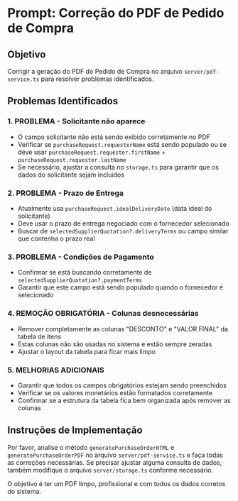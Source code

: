 
# Prompt: Correção do PDF de Pedido de Compra

## Objetivo
Corrigir a geração do PDF do Pedido de Compra no arquivo `server/pdf-service.ts` para resolver problemas identificados.

## Problemas Identificados

### 1. PROBLEMA - Solicitante não aparece
- O campo solicitante não está sendo exibido corretamente no PDF
- Verificar se `purchaseRequest.requesterName` está sendo populado ou se deve usar `purchaseRequest.requester.firstName` + `purchaseRequest.requester.lastName`
- Se necessário, ajustar a consulta no `storage.ts` para garantir que os dados do solicitante sejam incluídos

### 2. PROBLEMA - Prazo de Entrega
- Atualmente usa `purchaseRequest.idealDeliveryDate` (data ideal do solicitante)
- Deve usar o prazo de entrega negociado com o fornecedor selecionado
- Buscar de `selectedSupplierQuotation?.deliveryTerms` ou campo similar que contenha o prazo real

### 3. PROBLEMA - Condições de Pagamento
- Confirmar se está buscando corretamente de `selectedSupplierQuotation?.paymentTerms`
- Garantir que este campo está sendo populado quando o fornecedor é selecionado

### 4. REMOÇÃO OBRIGATÓRIA - Colunas desnecessárias
- Remover completamente as colunas "DESCONTO" e "VALOR FINAL" da tabela de itens
- Estas colunas não são usadas no sistema e estão sempre zeradas
- Ajustar o layout da tabela para ficar mais limpo

### 5. MELHORIAS ADICIONAIS
- Garantir que todos os campos obrigatórios estejam sendo preenchidos
- Verificar se os valores monetários estão formatados corretamente
- Confirmar se a estrutura da tabela fica bem organizada após remover as colunas

## Instruções de Implementação
Por favor, analise o método `generatePurchaseOrderHTML` e `generatePurchaseOrderPDF` no arquivo `server/pdf-service.ts` e faça todas as correções necessárias. Se precisar ajustar alguma consulta de dados, também modifique o arquivo `server/storage.ts` conforme necessário.

O objetivo é ter um PDF limpo, profissional e com todos os dados corretos do sistema.
